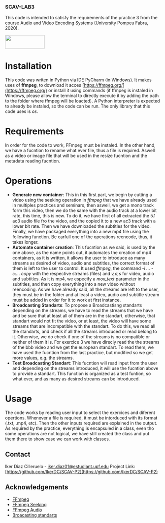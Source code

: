 ### SCAV-LAB3

This code is intended to satisfy the requirements of the practice 3 from the course Audio and Video Encoding Systems (University Pompeu Fabra, 2020).


<img src="https://upload.wikimedia.org/wikipedia/commons/5/53/Logo_UPF.jpg" width="128" height="44" />

# Installation
This code was writen in Python via IDE PyCharm (in Windows). It makes uses of **ffmpeg**, to download it acces [https://ffmpeg.org/](https://ffmpeg.org/) or install it using commands (if ffmpeg is instaled in Windows, please allow the terminal to directly execute it by adding the path to the folder where ffmpeg will be loacted). A Python interpreter is expected to already be instaled, so the code can be run. The only library that this code uses is *os*.

# Requirements
In order for the code to work, FFmpeg must be instaled. In the other hand, we have a fucntion to rename what ever file, thus a file is required. Aswell as a video or image file 
that will be used in the resize fucntion and the metadata reading fucntion.

# Operations
* **Generate new container**: This in this first part, we begin by cutting a video using the seeking operation in *ffmpeg* that we have already used in multiples practices and seminars, then aswell, we get a mono track form this video, then we do the same with the audio track at a lower bit rate, this time, this is new. To do it, we have first of all extracted the 5.1 ac3 audio file fro the video, and the copied it to a new ac3 track with a lower bit rate. Then we have downloaded the subtitles for the video. Finally, we have packaged everything into a new mp4 file using the following function. Be carfull one of the operations reencode, thus, it takes longer.
* **Automate container creation**: This fucntion as we said, is used by the one above, as the name points out, it automates the creation of mp4 containers, as it is written, it allows the user to introduce as many streams as desired of video, audio and subtitles, the correct format of them is left to the user to control. It used *ffmpeg*, the command *-i ... -c:... copy* with the respective streams (files) and *v,a,s* for video, audio and subtitles. As it is mp4, we especify a *mov_text* parameter in the subtitles, and then copy everything into a new video without reencoding. As we have already said, all the streams are left to the user, they must be in the folder and at least a video, audio and subtitle stream must be added in order for it to work at first instance. 
* **Broadcasting Standarts**: To propose a Broadcastisng standarts depending on the streams, we have to read the streams that we have and be sure that at least all of them are
in the standart, otherwise, that standart would not fit the video, or at least, the video will have some streams that are incompatible with the standart. To do this, we read all the standarts, and check if all the streams introduced or read belong to it. Otherwise, we do check if one of the streams is no compatible or neither of them it is. For exercice 3 we have direcly read the the streams of the bbb video and we get the european standart. To read them, we have used the fucntion from the last practice, but modified so we get more values, e.g. the streams.
* **Test Broadcasting Standart**: This fucntion will read input from the user and depending on the streams introduced, it will use the fucntion above to provide a standart. This function is organized as a test funtion, so what ever, and as many as desired streams can be introduced. 


# Usage

The code works by reading user input to select the exercices and diferent opertions. Whenever a file is required, it must be intorduced with its format (.txt, .mp4, etc).
Then the other inputs required are explained in the output.
As required by the practice, everything is encapsuled in a class, even tho some operations are not logical, we have still created the class and put them there to show case we can work with classes. 


## Contact

Iker Diaz Cilleruelo - iker.diaz01@estudiant.upf.edu
Project Link: [https://github.com/IkerDC/SCAV-P2](https://github.com/IkerDC/SCAV-P2)

## Acknowledgements
* [FFmpeg](https://ffmpeg.org/)
* [FFmpeg Seeking](https://trac.ffmpeg.org/wiki/Seeking)
* [FFmpeg Audio](https://trac.ffmpeg.org/wiki/Encode/AAC)
* [Broacasting standarts](https://en.wikipedia.org/wiki/Broadcast_television_systems)
